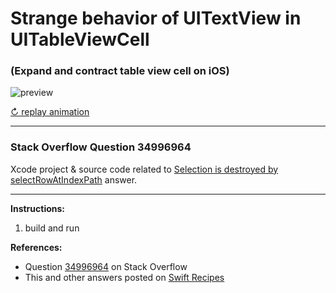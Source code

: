 # Strange behavior of UITextView in UITableViewCell
### (Expand and contract table view cell on iOS)

![preview](https://i.stack.imgur.com/GHHUm.gif)

[↻ replay animation](https://i.stack.imgur.com/GHHUm.gif)

---

### Stack Overflow Question 34996964

Xcode project & source code related to [Selection is destroyed by selectRowAtIndexPath](https://stackoverflow.com/questions/34996964/strange-behavior-of-uitextview-in-uitableviewcell/34997679#34997679) answer.

---

**Instructions:**

1. build and run

**References:**

- Question [34996964](https://stackoverflow.com/questions/34996964) on Stack Overflow
- This and other answers posted on [Swift Recipes](http://swiftarchitect.com/recipes/)

